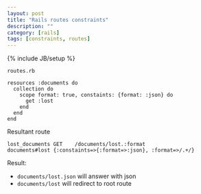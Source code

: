 ```yaml
---
layout: post
title: "Rails routes constraints"
description: ""
category: [rails]
tags: [constraints, routes]
---
```

{% include JB/setup %}

`routes.rb`

    resources :documents do
      collection do
        scope format: true, constaints: {format: :json} do
          get :lost
        end
      end
    end

Resultant route

    lost_documents GET    /documents/lost.:format              documents#lost {:constaints=>{:format=>:json}, :format=>/.+/}

Result:

- `documents/lost.json` will answer with json
- `documents/lost` will redirect to root route

